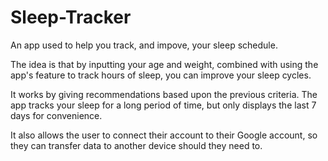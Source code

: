 # Sleep-Tracker
An app used to help you track, and impove, your sleep schedule.

The idea is that by inputting your age and weight, combined with using the app's feature to track hours of sleep, you can improve your sleep cycles.

It works by giving recommendations based upon the previous criteria.
The app tracks your sleep for a long period of time, but only displays the last 7 days for convenience.

It also allows the user to connect their account to their Google account, so they can transfer data to another device should they need to.
